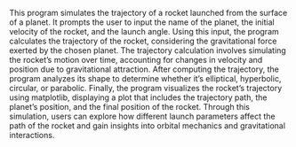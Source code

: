This program simulates the trajectory of a rocket launched from the surface
of a planet. It prompts the user to input the name of the planet, the initial
velocity of the rocket, and the launch angle. Using this input, the program
calculates the trajectory of the rocket, considering the gravitational force exerted by the chosen planet. The trajectory calculation involves simulating the
rocket’s motion over time, accounting for changes in velocity and position due to
gravitational attraction. After computing the trajectory, the program analyzes
its shape to determine whether it’s elliptical, hyperbolic, circular, or parabolic.
Finally, the program visualizes the rocket’s trajectory using matplotlib, displaying a plot that includes the trajectory path, the planet’s position, and the final
position of the rocket. Through this simulation, users can explore how different
launch parameters affect the path of the rocket and gain insights into orbital
mechanics and gravitational interactions.
